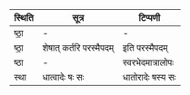 | स्थिति | सूत्र | टिप्पणी |
| ----- | ------- | ------ |
| ष्ठा॒ | - | - |
| ष्ठा॒ | शेषात् कर्तरि परस्मैपदम् | इति परस्मैपदम् |
| ष्ठा | - | स्वरभेदमात्रालोपः |
| स्था | धात्वादेः षः सः | धातोरादेः षस्य सः |
